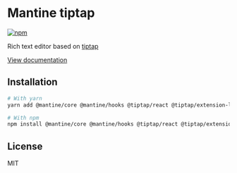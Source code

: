 # Mantine tiptap

[![npm](https://img.shields.io/npm/dm/@mantine/dates)](https://www.npmjs.com/package/@mantine/tiptap)

Rich text editor based on [tiptap](https://tiptap.dev/)

[View documentation](https://mantine.dev/)

## Installation

```bash
# With yarn
yarn add @mantine/core @mantine/hooks @tiptap/react @tiptap/extension-link

# With npm
npm install @mantine/core @mantine/hooks @tiptap/react @tiptap/extension-link
```

## License

MIT
